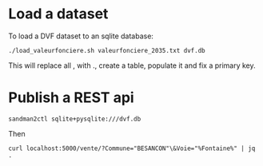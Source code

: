 # Load a dataset

To load a DVF dataset to an sqlite database:
```
./load_valeurfonciere.sh valeurfonciere_2035.txt dvf.db
```

This will replace all , with ., create a table, populate it and fix a primary key.

# Publish a REST api

```
sandman2ctl sqlite+pysqlite:///dvf.db
```
Then
```
curl localhost:5000/vente/?Commune="BESANCON"\&Voie="%Fontaine%" | jq .
```

